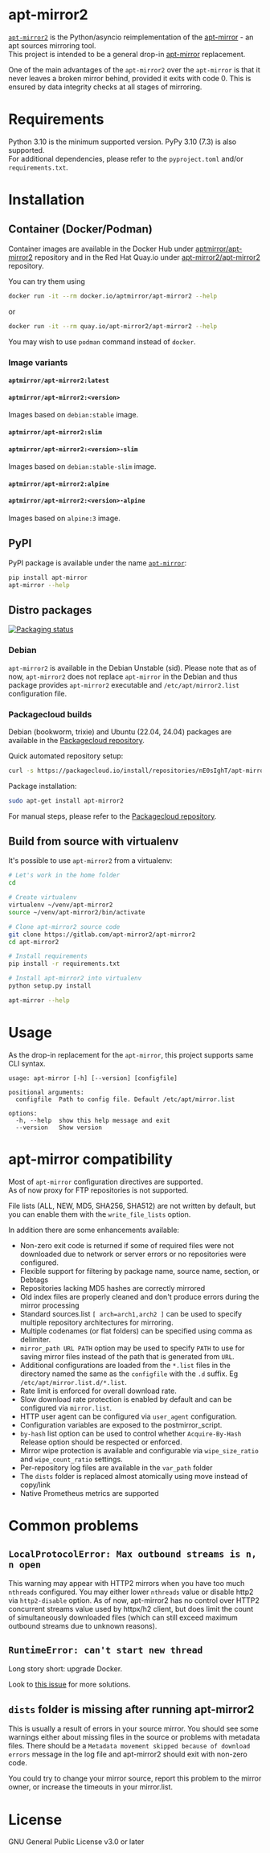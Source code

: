 # apt-mirror2

[`apt-mirror2`](https://gitlab.com/apt-mirror2/apt-mirror2) is the Python/asyncio reimplementation of the
[apt-mirror](https://github.com/apt-mirror/apt-mirror) - an apt sources mirroring
tool.  
This project is intended to be a general drop-in [apt-mirror](https://github.com/apt-mirror/apt-mirror) replacement.  

One of the main advantages of the `apt-mirror2` over the `apt-mirror` is that it never leaves a broken mirror behind, provided it exits with code 0.
This is ensured by data integrity checks at all stages of mirroring.

# Requirements

Python 3.10 is the minimum supported version. PyPy 3.10 (7.3) is also supported.  
For additional dependencies, please refer to the `pyproject.toml` and/or `requirements.txt`.

# Installation
## Container (Docker/Podman)

Container images are available in the Docker Hub under [aptmirror/apt-mirror2](https://hub.docker.com/r/aptmirror/apt-mirror2) repository and in the
Red Hat Quay.io under [apt-mirror2/apt-mirror2](https://quay.io/repository/apt-mirror2/apt-mirror2) repository.

You can try them using

```bash
docker run -it --rm docker.io/aptmirror/apt-mirror2 --help
```

or

```bash
docker run -it --rm quay.io/apt-mirror2/apt-mirror2 --help
```

You may wish to use `podman` command instead of `docker`.

### Image variants
#### `aptmirror/apt-mirror2:latest`
#### `aptmirror/apt-mirror2:<version>`

Images based on `debian:stable` image.

#### `aptmirror/apt-mirror2:slim`
#### `aptmirror/apt-mirror2:<version>-slim`

Images based on `debian:stable-slim` image.

#### `aptmirror/apt-mirror2:alpine`
#### `aptmirror/apt-mirror2:<version>-alpine`

Images based on `alpine:3` image.

## PyPI

PyPI package is available under the name [`apt-mirror`](https://pypi.org/project/apt-mirror/):

```bash
pip install apt-mirror
apt-mirror --help
```

## Distro packages

[![Packaging status](https://repology.org/badge/vertical-allrepos/apt-mirror2.svg)](https://repology.org/project/apt-mirror2/versions)

### Debian

`apt-mirror2` is available in the Debian Unstable (sid). Please note that as of now, `apt-mirror2` does not
replace `apt-mirror` in the Debian and thus package provides `apt-mirror2` executable and
`/etc/apt/mirror2.list` configuration file.

### Packagecloud builds

Debian (bookworm, trixie) and Ubuntu (22.04, 24.04) packages are available in the [Packagecloud repository](https://packagecloud.io/nE0sIghT/apt-mirror2).

Quick automated repository setup:

```sh
curl -s https://packagecloud.io/install/repositories/nE0sIghT/apt-mirror2/script.deb.sh | sudo bash
```

Package installation:

```sh
sudo apt-get install apt-mirror2
```

For manual steps, please refer to the [Packagecloud repository](https://packagecloud.io/nE0sIghT/apt-mirror2).

## Build from source with virtualenv

It's possible to use `apt-mirror2` from a virtualenv:

```bash
# Let's work in the home folder
cd

# Create virtualenv
virtualenv ~/venv/apt-mirror2
source ~/venv/apt-mirror2/bin/activate

# Clone apt-mirror2 source code
git clone https://gitlab.com/apt-mirror2/apt-mirror2
cd apt-mirror2

# Install requirements
pip install -r requirements.txt

# Install apt-mirror2 into virtualenv
python setup.py install

apt-mirror --help
```

# Usage

As the drop-in replacement for the `apt-mirror`, this project supports same CLI syntax.

```
usage: apt-mirror [-h] [--version] [configfile]

positional arguments:
  configfile  Path to config file. Default /etc/apt/mirror.list

options:
  -h, --help  show this help message and exit
  --version   Show version
```

# apt-mirror compatibility

Most of `apt-mirror` configuration directives are supported.  
As of now proxy for FTP repositories is not supported.  

File lists (ALL, NEW, MD5, SHA256, SHA512) are not written by default, but you can enable them with the `write_file_lists` option.

In addition there are some enhancements available:

- Non-zero exit code is returned if some of required files were not downloaded due to network or server errors or
  no repositories were configured.
- Flexible support for filtering by package name, source name, section, or Debtags
- Repositories lacking MD5 hashes are correctly mirrored
- Old index files are properly cleaned and don't produce errors during the mirror processing
- Standard sources.list `[ arch=arch1,arch2 ]` can be used to specify multiple repository architectures for mirroring.
- Multiple codenames (or flat folders) can be specified using comma as delimiter.
- `mirror_path URL PATH` option may be used to specify `PATH` to use for saving mirror files instead of the path that is generated from `URL`.
- Additional configurations are loaded from the `*.list` files in the directory named the same as the `configfile` with the `.d` suffix. Eg `/etc/apt/mirror.list.d/*.list`.
- Rate limit is enforced for overall download rate.
- Slow download rate protection is enabled by default and can be configured via `mirror.list`.
- HTTP user agent can be configured via `user_agent` configuration.
- Configuration variables are exposed to the postmirror_script.
- `by-hash` list option can be used to control whether `Acquire-By-Hash` Release option should be respected or enforced.
- Mirror wipe protection is available and configurable via `wipe_size_ratio` and `wipe_count_ratio` settings.
- Per-repository log files are available in the `var_path` folder
- The `dists` folder is replaced almost atomically using move instead of copy/link
- Native Prometheus metrics are supported

# Common problems
## `LocalProtocolError: Max outbound streams is n, n open`

This warning may appear with HTTP2 mirrors when you have too much `nthreads` configured. You may either
lower `nthreads` value or disable http2 via `http2-disable` option. As of now, apt-mirror2 has no control over HTTP2 concurrent streams value used by
httpx/h2 client, but does limit the count of simultaneously downloaded files (which can still exceed maximum outbound streams due to unknown reasons).

## `RuntimeError: can't start new thread`

Long story short: upgrade Docker.

Look to [this issue](https://gitlab.com/apt-mirror2/apt-mirror2/-/issues/33#note_2377422047) for more solutions.

## `dists` folder is missing after running apt-mirror2

This is usually a result of errors in your source mirror. You should see some warnings either about missing files in the source or problems with metadata files.
There should be a `Metadata movement skipped because of download errors` message in the log file and apt-mirror2 should exit with non-zero code.

You could try to change your mirror source, report this problem to the mirror owner, or increase the timeouts in your mirror.list.

# License

GNU General Public License v3.0 or later
